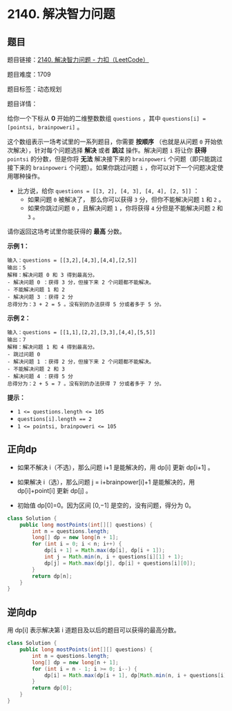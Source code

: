 # 2140. 解决智力问题

## 题目

题目链接：[2140. 解决智力问题 - 力扣（LeetCode）](https://leetcode.cn/problems/solving-questions-with-brainpower/description/)

题目难度：1709

题目标签：动态规划

题目详情：

给你一个下标从 **0** 开始的二维整数数组 `questions` ，其中 `questions[i] = [pointsi, brainpoweri]` 。

这个数组表示一场考试里的一系列题目，你需要 **按顺序** （也就是从问题 `0` 开始依次解决），针对每个问题选择 **解决** 或者 **跳过** 操作。解决问题 `i` 将让你 **获得** `pointsi` 的分数，但是你将 **无法** 解决接下来的 `brainpoweri` 个问题（即只能跳过接下来的 `brainpoweri` 个问题）。如果你跳过问题 `i` ，你可以对下一个问题决定使用哪种操作。

- 比方说，给你 `questions = [[3, 2], [4, 3], [4, 4], [2, 5]]` ：
  - 如果问题 `0` 被解决了， 那么你可以获得 `3` 分，但你不能解决问题 `1` 和 `2` 。
  - 如果你跳过问题 `0` ，且解决问题 `1` ，你将获得 `4` 分但是不能解决问题 `2` 和 `3` 。

请你返回这场考试里你能获得的 **最高** 分数。

**示例 1：**

```
输入：questions = [[3,2],[4,3],[4,4],[2,5]]
输出：5
解释：解决问题 0 和 3 得到最高分。
- 解决问题 0 ：获得 3 分，但接下来 2 个问题都不能解决。
- 不能解决问题 1 和 2
- 解决问题 3 ：获得 2 分
总得分为：3 + 2 = 5 。没有别的办法获得 5 分或者多于 5 分。
```

**示例 2：**

```
输入：questions = [[1,1],[2,2],[3,3],[4,4],[5,5]]
输出：7
解释：解决问题 1 和 4 得到最高分。
- 跳过问题 0
- 解决问题 1 ：获得 2 分，但接下来 2 个问题都不能解决。
- 不能解决问题 2 和 3
- 解决问题 4 ：获得 5 分
总得分为：2 + 5 = 7 。没有别的办法获得 7 分或者多于 7 分。
```

**提示：**

- `1 <= questions.length <= 105`
- `questions[i].length == 2`
- `1 <= pointsi, brainpoweri <= 105`



## 正向dp

- 如果不解决 i（不选），那么问题 i+1 是能解决的，用 dp[i] 更新 dp[i+1] 。

- 如果解决 i（选），那么问题 j = i+brainpower[i]+1 是能解决的，用 dp[i]+point[i] 更新 dp[j] 。

- 初始值 dp[0]=0。因为区间 [0,−1] 是空的，没有问题，得分为 0。

``` java
class Solution {
    public long mostPoints(int[][] questions) {
        int n = questions.length;
        long[] dp = new long[n + 1];
        for (int i = 0; i < n; i++) {
            dp[i + 1] = Math.max(dp[i], dp[i + 1]);
            int j = Math.min(n, i + questions[i][1] + 1);
            dp[j] = Math.max(dp[j], dp[i] + questions[i][0]);
        }
        return dp[n];
    }
}
```



## 逆向dp

用 dp[i] 表示解决第 i 道题目及以后的题目可以获得的最高分数。

``` java
class Solution {
    public long mostPoints(int[][] questions) {
        int n = questions.length;
        long[] dp = new long[n + 1];
        for (int i = n - 1; i >= 0; i--) {
            dp[i] = Math.max(dp[i + 1], dp[Math.min(n, i + questions[i][1] + 1)] + questions[i][0]);
        }
        return dp[0];
    }
}
```

